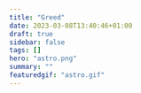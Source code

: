 ```yaml
---
title: "Greed"
date: 2023-03-08T13:40:46+01:00
draft: true
sidebar: false
tags: []
hero: "astro.png"
summary: ""
featuredgif: "astro.gif"
---
```

